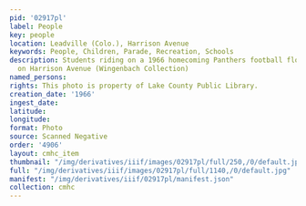 ```yaml
---
pid: '02917pl'
label: People
key: people
location: Leadville (Colo.), Harrison Avenue
keywords: People, Children, Parade, Recreation, Schools
description: Students riding on a 1966 homecoming Panthers football float in the parade
  on Harrison Avenue (Wingenbach Collection)
named_persons: 
rights: This photo is property of Lake County Public Library.
creation_date: '1966'
ingest_date: 
latitude: 
longitude: 
format: Photo
source: Scanned Negative
order: '4906'
layout: cmhc_item
thumbnail: "/img/derivatives/iiif/images/02917pl/full/250,/0/default.jpg"
full: "/img/derivatives/iiif/images/02917pl/full/1140,/0/default.jpg"
manifest: "/img/derivatives/iiif/02917pl/manifest.json"
collection: cmhc
---
```

